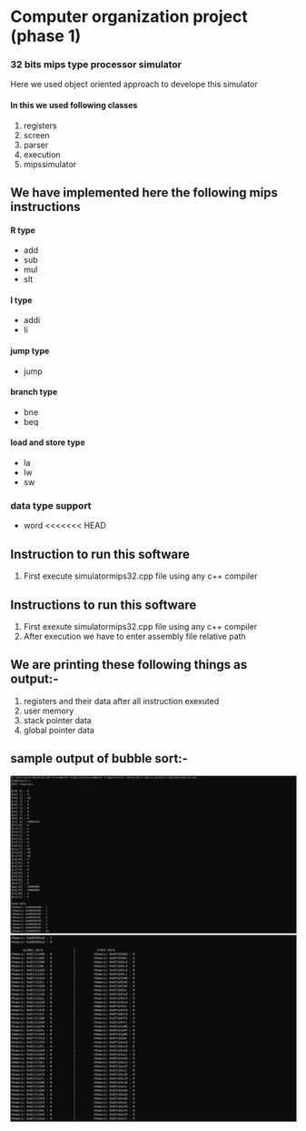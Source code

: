 # Computer organization project (phase 1)
### 32 bits mips type processor simulator
Here we used object oriented approach to develope this simulator
#### In this we used following classes 
1. registers
2. screen 
3. parser
4. execution
5. mipssimulator

## We have implemented here the following mips instructions
#### R type
* add
* sub
* mul
* slt
#### I type
* addi
* li
#### jump type
* jump
#### branch type
* bne
* beq
#### load and store type
* la
* lw
* sw
### data type support
* word
<<<<<<< HEAD
## Instruction to run this software
1. First execute simulatormips32.cpp file using any c++ compiler 
## Instructions to run this software
1. First exexute simulatormips32.cpp file using any c++ compiler 
2. After execution we have to enter assembly file relative path
## We are printing these following things as output:-
1. registers and their data after all instruction exexuted
2. user memory 
3. stack pointer data
4. global pointer data


## sample output of bubble sort:-
![image info](output1.jpg)
![image info](output2.jpg)
